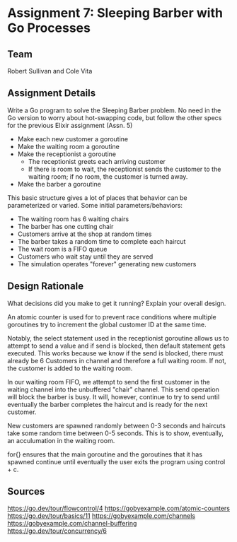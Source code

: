 # Assignment 7: Sleeping Barber with Go Processes

## Team
Robert Sullivan and Cole Vita

## Assignment Details 
Write a Go program to solve the Sleeping Barber problem. No need in the Go version to worry about hot-swapping code, but follow the other specs for the previous Elixir assignment (Assn. 5)
- Make each new customer a goroutine
- Make the waiting room a goroutine
- Make the receptionist a goroutine
  - The receptionist greets each arriving customer
  - If there is room to wait, the receptionist sends the customer to the waiting room; if no room, the customer is turned away.
- Make the barber a goroutine

This basic structure gives a lot of places that behavior can be parameterized or varied. Some initial parameters/behaviors:
- The waiting room has 6 waiting chairs
- The barber has one cutting chair
- Customers arrive at the shop at random times
- The barber takes a random time to complete each haircut
- The wait room is a FIFO queue
- Customers who wait stay until they are served
- The simulation operates "forever" generating new customers

## Design Rationale
What decisions did you make to get it running? Explain your overall design.

An atomic counter is used for to prevent race conditions where multiple goroutines try to increment the global customer ID at the same time.

Notably, the select statement used in the receptionist goroutine allows us to attempt to send a value and if send is blocked, then default statement gets executed. This works because we know if the send is blocked, there must already be 6 Customers in channel and therefore a full waiting room. If not, the customer is added to the waiting room.

In our waiting room FIFO, we attempt to send the first customer in the waiting channel into the unbuffered "chair" channel. This send operation will block the barber is busy. It will, however, continue to try to send until eventually the barber completes the haircut and is ready for the next customer.

New customers are spawned randomly between 0-3 seconds and haircuts take some random time between 0-5 seconds. This is to show, eventually, an acculumation in the waiting room.

for{} ensures that the main goroutine and the goroutines that it has spawned continue until eventually the user exits the program using control + c.

## Sources
https://go.dev/tour/flowcontrol/4
https://gobyexample.com/atomic-counters 
https://go.dev/tour/basics/11
https://gobyexample.com/channels
https://gobyexample.com/channel-buffering 
https://go.dev/tour/concurrency/6 